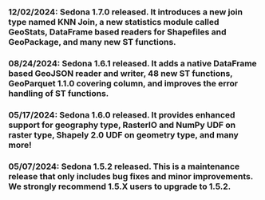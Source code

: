 ### 12/02/2024: Sedona 1.7.0 released. It introduces a new join type named KNN Join, a new statistics module called GeoStats, DataFrame based readers for Shapefiles and GeoPackage, and many new ST functions.

### 08/24/2024: Sedona 1.6.1 released. It adds a native DataFrame based GeoJSON reader and writer, 48 new ST functions, GeoParquet 1.1.0 covering column, and improves the error handling of ST functions.

### 05/17/2024: Sedona 1.6.0 released. It provides enhanced support for geography type, RasterIO and NumPy UDF on raster type, Shapely 2.0 UDF on geometry type, and many more!

### 05/07/2024: Sedona 1.5.2 released. This is a maintenance release that only includes bug fixes and minor improvements. We strongly recommend 1.5.X users to upgrade to 1.5.2.
